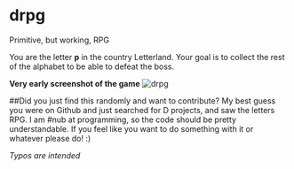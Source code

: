 # drpg
Primitive, but working, RPG

You are the letter **p** in the country Letterland. Your goal is to collect the rest of the alphabet to be able to defeat the boss.

**Very early screenshot of the game**
![drpg](http://i.imgur.com/hLrLqrS.png)

##Did you just find this randomly and want to contribute?
My best guess you were on Github and just searched for D projects, and saw the letters RPG. I am #nub at programming, so the code should be pretty understandable. If you feel like you want to do something with it or whatever please do! :)

*Typos are intended*
